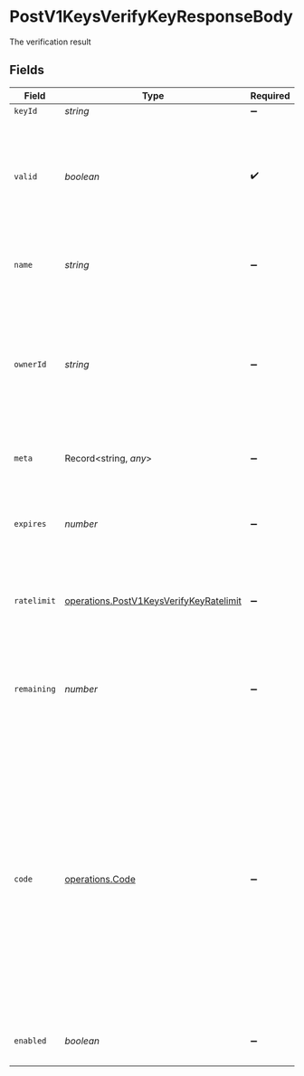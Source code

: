 # PostV1KeysVerifyKeyResponseBody

The verification result


## Fields

| Field                                                                                                                                                                                                                                                                                                                                                                                       | Type                                                                                                                                                                                                                                                                                                                                                                                        | Required                                                                                                                                                                                                                                                                                                                                                                                    | Description                                                                                                                                                                                                                                                                                                                                                                                 | Example                                                                                                                                                                                                                                                                                                                                                                                     |
| ------------------------------------------------------------------------------------------------------------------------------------------------------------------------------------------------------------------------------------------------------------------------------------------------------------------------------------------------------------------------------------------- | ------------------------------------------------------------------------------------------------------------------------------------------------------------------------------------------------------------------------------------------------------------------------------------------------------------------------------------------------------------------------------------------- | ------------------------------------------------------------------------------------------------------------------------------------------------------------------------------------------------------------------------------------------------------------------------------------------------------------------------------------------------------------------------------------------- | ------------------------------------------------------------------------------------------------------------------------------------------------------------------------------------------------------------------------------------------------------------------------------------------------------------------------------------------------------------------------------------------- | ------------------------------------------------------------------------------------------------------------------------------------------------------------------------------------------------------------------------------------------------------------------------------------------------------------------------------------------------------------------------------------------- |
| `keyId`                                                                                                                                                                                                                                                                                                                                                                                     | *string*                                                                                                                                                                                                                                                                                                                                                                                    | :heavy_minus_sign:                                                                                                                                                                                                                                                                                                                                                                          | The id of the key                                                                                                                                                                                                                                                                                                                                                                           | key_1234                                                                                                                                                                                                                                                                                                                                                                                    |
| `valid`                                                                                                                                                                                                                                                                                                                                                                                     | *boolean*                                                                                                                                                                                                                                                                                                                                                                                   | :heavy_check_mark:                                                                                                                                                                                                                                                                                                                                                                          | Whether the key is valid or not.<br/>A key could be invalid for a number of reasons, for example if it has expired, has no more verifications left or if it has been deleted.                                                                                                                                                                                                               | true                                                                                                                                                                                                                                                                                                                                                                                        |
| `name`                                                                                                                                                                                                                                                                                                                                                                                      | *string*                                                                                                                                                                                                                                                                                                                                                                                    | :heavy_minus_sign:                                                                                                                                                                                                                                                                                                                                                                          | The name of the key, give keys a name to easily identifiy their purpose                                                                                                                                                                                                                                                                                                                     | Customer X                                                                                                                                                                                                                                                                                                                                                                                  |
| `ownerId`                                                                                                                                                                                                                                                                                                                                                                                   | *string*                                                                                                                                                                                                                                                                                                                                                                                    | :heavy_minus_sign:                                                                                                                                                                                                                                                                                                                                                                          | The id of the tenant associated with this key. Use whatever reference you have in your system to identify the tenant. When verifying the key, we will send this field back to you, so you know who is accessing your API.                                                                                                                                                                   | user_123                                                                                                                                                                                                                                                                                                                                                                                    |
| `meta`                                                                                                                                                                                                                                                                                                                                                                                      | Record<string, *any*>                                                                                                                                                                                                                                                                                                                                                                       | :heavy_minus_sign:                                                                                                                                                                                                                                                                                                                                                                          | Any additional metadata you want to store with the key                                                                                                                                                                                                                                                                                                                                      | {"roles":["admin","user"],"stripeCustomerId":"cus_1234"}                                                                                                                                                                                                                                                                                                                                    |
| `expires`                                                                                                                                                                                                                                                                                                                                                                                   | *number*                                                                                                                                                                                                                                                                                                                                                                                    | :heavy_minus_sign:                                                                                                                                                                                                                                                                                                                                                                          | The unix timestamp in milliseconds when the key will expire. If this field is null or undefined, the key is not expiring.                                                                                                                                                                                                                                                                   | 123                                                                                                                                                                                                                                                                                                                                                                                         |
| `ratelimit`                                                                                                                                                                                                                                                                                                                                                                                 | [operations.PostV1KeysVerifyKeyRatelimit](../../models/operations/postv1keysverifykeyratelimit.md)                                                                                                                                                                                                                                                                                          | :heavy_minus_sign:                                                                                                                                                                                                                                                                                                                                                                          | The ratelimit configuration for this key. If this field is null or undefined, the key has no ratelimit.                                                                                                                                                                                                                                                                                     |                                                                                                                                                                                                                                                                                                                                                                                             |
| `remaining`                                                                                                                                                                                                                                                                                                                                                                                 | *number*                                                                                                                                                                                                                                                                                                                                                                                    | :heavy_minus_sign:                                                                                                                                                                                                                                                                                                                                                                          | The number of requests that can be made with this key before it becomes invalid. If this field is null or undefined, the key has no request limit.                                                                                                                                                                                                                                          | 1000                                                                                                                                                                                                                                                                                                                                                                                        |
| `code`                                                                                                                                                                                                                                                                                                                                                                                      | [operations.Code](../../models/operations/code.md)                                                                                                                                                                                                                                                                                                                                          | :heavy_minus_sign:                                                                                                                                                                                                                                                                                                                                                                          | If the key is invalid this field will be set to the reason why it is invalid.<br/>Possible values are:<br/>- NOT_FOUND: the key does not exist or has expired<br/>- FORBIDDEN: the key is not allowed to access the api<br/>- USAGE_EXCEEDED: the key has exceeded its request limit<br/>- RATE_LIMITED: the key has been ratelimited<br/>- UNAUTHORIZED: the key is not authorized<br/>- DISABLED: the key is disabled |                                                                                                                                                                                                                                                                                                                                                                                             |
| `enabled`                                                                                                                                                                                                                                                                                                                                                                                   | *boolean*                                                                                                                                                                                                                                                                                                                                                                                   | :heavy_minus_sign:                                                                                                                                                                                                                                                                                                                                                                          | Sets the key to be enabled or disabled. Disabled keys will not verify.                                                                                                                                                                                                                                                                                                                      |                                                                                                                                                                                                                                                                                                                                                                                             |